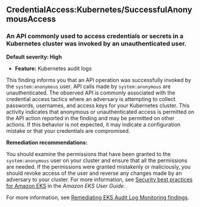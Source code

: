 CredentialAccess:Kubernetes/SuccessfulAnonymousAccess
-----------------------------------------------------


### An API commonly used to access credentials or secrets in a Kubernetes cluster was invoked by an unauthenticated user.


**Default severity: High**


 * **Feature:** Kubernetes audit logs

This finding informs you that an API operation was successfully invoked by the `system:anonymous` user. API calls made by `system:anonymous` are unauthenticated. The observed API is commonly associated with the credential access tactics where an adversary is attempting to collect passwords, usernames, and access keys for your Kubernetes cluster. This activity indicates that anonymous or unauthenticated access is permitted on the API action reported in the finding and may be permitted on other actions. If this behavior is not expected, it may indicate a configuration mistake or that your credentials are compromised. 


**Remediation recommendations:**


You should examine the permissions that have been granted to the `system:anonymous` user on your cluster and ensure that all the permissions are needed. If the permissions were granted mistakenly or maliciously, you should revoke access of the user and reverse any changes made by an adversary to your cluster. For more information, see [Security best practices for Amazon EKS](https://docs.aws.amazon.com/eks/latest/userguide/security-best-practices.html) in the *Amazon EKS User Guide*.


For more information, see [Remediating EKS Audit Log Monitoring findings](https://docs.aws.amazon.com/guardduty/latest/ug/guardduty-remediate-kubernetes.html).

